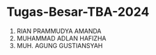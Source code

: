 # Tugas-Besar-TBA-2024

1. RIAN PRAMMUDYA AMANDA
2. MUHAMMAD ADLAN HAFIZHA
3. MUH. AGUNG GUSTIANSYAH
